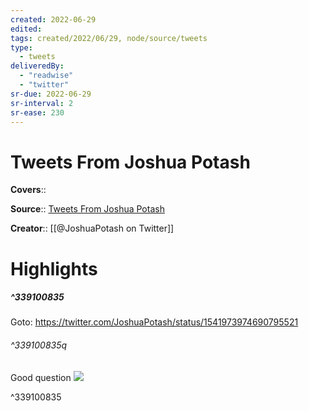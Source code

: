 ```yaml
---
created: 2022-06-29
edited:
tags: created/2022/06/29, node/source/tweets
type: 
  - tweets
deliveredBy: 
  - "readwise"
  - "twitter"
sr-due: 2022-06-29
sr-interval: 2
sr-ease: 230
---
```

# Tweets From Joshua Potash

**Covers**:: 

**Source**:: [Tweets From Joshua Potash](https://twitter.com/JoshuaPotash)

**Creator**:: [[@JoshuaPotash on Twitter]]

# Highlights
##### ^339100835


Goto: https://twitter.com/JoshuaPotash/status/1541973974690795521  

###### ^339100835q

Good question 
![](https://pbs.twimg.com/media/FWYxIaOXoAIUBou.jpg) 

^339100835

